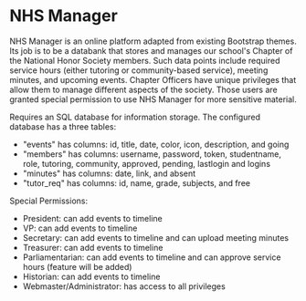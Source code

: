NHS Manager
===============

NHS Manager is an online platform adapted from existing Bootstrap themes. Its job is to be a databank that stores and manages our school's Chapter of the National Honor Society members.  Such data points include required service hours (either tutoring or community-based service), meeting minutes, and upcoming events.  Chapter Officers have unique privileges that allow them to manage different aspects of the society. Those users are granted special permission to use NHS Manager for more sensitive material.

Requires an SQL database for information storage.  The configured database has a three tables:
- "events" has columns: id, title, date, color, icon, description, and going
- "members" has columns: username, password, token, studentname, role, tutoring, community, approved, pending, lastlogin and logins
- "minutes" has columns: date, link, and absent
- "tutor_req" has columns: id, name, grade, subjects, and free

Special Permissions:
- President: can add events to timeline
- VP: can add events to timeline
- Secretary: can add events to timeline and can upload meeting minutes
- Treasurer: can add events to timeline
- Parliamentarian: can add events to timeline and can approve service hours (feature will be added)
- Historian: can add events to timeline
- Webmaster/Administrator: has access to all privileges
